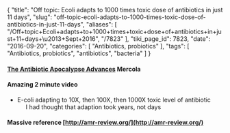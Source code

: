 {
    "title": "Off topic: Ecoli adapts to 1000 times toxic dose of antibiotics in just 11 days",
    "slug": "off-topic-ecoli-adapts-to-1000-times-toxic-dose-of-antibiotics-in-just-11-days",
    "aliases": [
        "/Off+topic+Ecoli+adapts+to+1000+times+toxic+dose+of+antibiotics+in+just+11+days+\u2013+Sept+2016",
        "/7823"
    ],
    "tiki_page_id": 7823,
    "date": "2016-09-20",
    "categories": [
        "Antibiotics, probiotics"
    ],
    "tags": [
        "Antibiotics, probiotics",
        "antibiotics",
        "bacteria"
    ]
}


#### [The Antibiotic Apocalypse Advances](http://articles.mercola.com/sites/articles/archive/2016/09/20/stop-antibiotic-resistant-bacteria.aspx?utm_source=dnl&utm_medium=email&utm_content=art1&utm_campaign=20160920Z1&et_cid=DM117506&et_rid=1672845132) Mercola

#### Amazing 2 minute video   
- E-coli adapting to 10X, then 100X, then 1000X toxic level of antibiotic  
&nbsp; &nbsp; &nbsp;I had thought that adaption took years, not days

#### Massive reference [http://amr-review.org/](http://amr-review.org/)